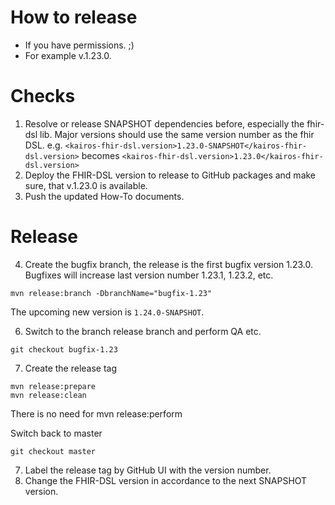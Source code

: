 How to release
==============

* If you have permissions. ;)
* For example v.1.23.0.

# Checks

1. Resolve or release SNAPSHOT dependencies before, especially the fhir-dsl lib. Major versions should use the same version number as the fhir DSL.
   e.g. `<kairos-fhir-dsl.version>1.23.0-SNAPSHOT</kairos-fhir-dsl.version>`
   becomes `<kairos-fhir-dsl.version>1.23.0</kairos-fhir-dsl.version>`
2. Deploy the FHIR-DSL version to release to GitHub packages and make sure, that v.1.23.0 is available.
3. Push the updated How-To documents.

# Release

4. Create the bugfix branch, the release is the first bugfix version 1.23.0. Bugfixes will increase last version number 1.23.1, 1.23.2, etc.

``` 
mvn release:branch -DbranchName="bugfix-1.23" 
```

The upcoming new version is `1.24.0-SNAPSHOT`.

6. Switch to the branch release branch and perform QA etc.

```
git checkout bugfix-1.23
```

7. Create the release tag

``` 
mvn release:prepare
mvn release:clean 
```

There is no need for mvn release:perform 

Switch back to master

```
git checkout master
```

7. Label the release tag by GitHub UI with the version number.
8. Change the FHIR-DSL version in accordance to the next SNAPSHOT version.
